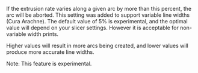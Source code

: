 If the extrusion rate varies along a given arc by more than this percent, the arc will be aborted.  This setting was added to support variable line widths (Cura Arachne).  The default value of 5% is experimental, and the optimal value will depend on your slicer settings.  However it is acceptable for non-variable width prints.

Higher values will result in more arcs being created, and lower values will produce more accurate line widths.

Note:  This feature is experimental.